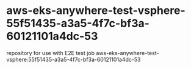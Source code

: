 # aws-eks-anywhere-test-vsphere-55f51435-a3a5-4f7c-bf3a-60121101a4dc-53
repository for use with E2E test job aws-eks-anywhere-test-vsphere:55f51435-a3a5-4f7c-bf3a-60121101a4dc-53
